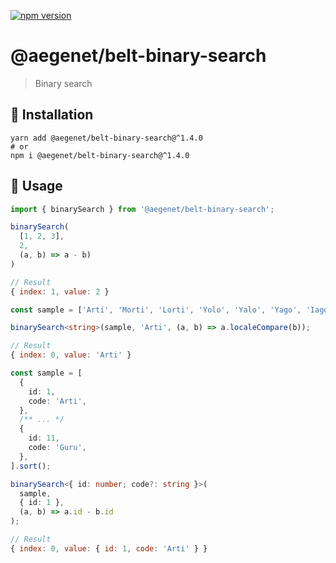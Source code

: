 [![npm version](https://img.shields.io/npm/v/@aegenet/belt-binary-search.svg)](https://www.npmjs.com/package/@aegenet/belt-binary-search)
<br>

# @aegenet/belt-binary-search

> Binary search

## 💾 Installation

```shell
yarn add @aegenet/belt-binary-search@^1.4.0
# or
npm i @aegenet/belt-binary-search@^1.4.0
```

## 📝 Usage

```typescript
import { binarySearch } from '@aegenet/belt-binary-search';

binarySearch(
  [1, 2, 3],
  2,
  (a, b) => a - b)
)
```
```javascript
// Result
{ index: 1, value: 2 }
```


```typescript
const sample = ['Arti', 'Morti', 'Lorti', 'Yolo', 'Yalo', 'Yago', 'Iago', 'Zorro', 'Nor', 'Aru', 'Guru'].sort();

binarySearch<string>(sample, 'Arti', (a, b) => a.localeCompare(b));
```
```javascript
// Result
{ index: 0, value: 'Arti' }
```


```typescript
const sample = [
  {
    id: 1,
    code: 'Arti',
  },
  /** ... */
  {
    id: 11,
    code: 'Guru',
  },
].sort();

binarySearch<{ id: number; code?: string }>(
  sample,
  { id: 1 },
  (a, b) => a.id - b.id
);
```
```javascript
// Result
{ index: 0, value: { id: 1, code: 'Arti' } }
```
